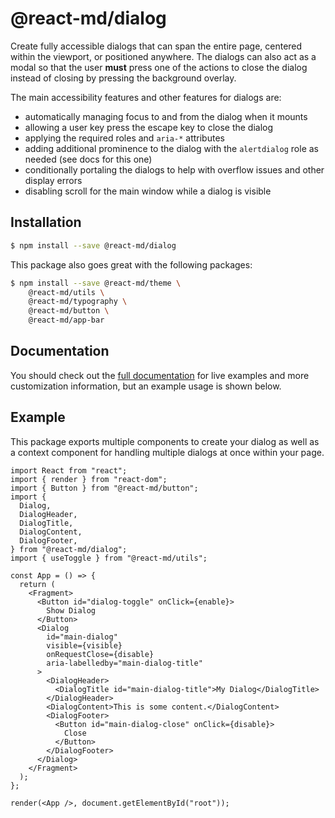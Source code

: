 # @react-md/dialog

Create fully accessible dialogs that can span the entire page, centered within
the viewport, or positioned anywhere. The dialogs can also act as a modal so
that the user **must** press one of the actions to close the dialog instead of
closing by pressing the background overlay.

The main accessibility features and other features for dialogs are:

- automatically managing focus to and from the dialog when it mounts
- allowing a user key press the escape key to close the dialog
- applying the required roles and `aria-*` attributes
- adding additional prominence to the dialog with the `alertdialog` role as
  needed (see docs for this one)
- conditionally portaling the dialogs to help with overflow issues and other
  display errors
- disabling scroll for the main window while a dialog is visible

## Installation

```sh
$ npm install --save @react-md/dialog
```

This package also goes great with the following packages:

```sh
$ npm install --save @react-md/theme \
    @react-md/utils \
    @react-md/typography \
    @react-md/button \
    @react-md/app-bar
```

<!-- DOCS_REMOVE -->

## Documentation

You should check out the
[full documentation](https://react-md.dev/packages/dialog) for live examples and
more customization information, but an example usage is shown below.

<!-- DOCS_REMOVE_END -->

## Example

This package exports multiple components to create your dialog as well as a
context component for handling multiple dialogs at once within your page.

```tsx
import React from "react";
import { render } from "react-dom";
import { Button } from "@react-md/button";
import {
  Dialog,
  DialogHeader,
  DialogTitle,
  DialogContent,
  DialogFooter,
} from "@react-md/dialog";
import { useToggle } from "@react-md/utils";

const App = () => {
  return (
    <Fragment>
      <Button id="dialog-toggle" onClick={enable}>
        Show Dialog
      </Button>
      <Dialog
        id="main-dialog"
        visible={visible}
        onRequestClose={disable}
        aria-labelledby="main-dialog-title"
      >
        <DialogHeader>
          <DialogTitle id="main-dialog-title">My Dialog</DialogTitle>
        </DialogHeader>
        <DialogContent>This is some content.</DialogContent>
        <DialogFooter>
          <Button id="main-dialog-close" onClick={disable}>
            Close
          </Button>
        </DialogFooter>
      </Dialog>
    </Fragment>
  );
};

render(<App />, document.getElementById("root"));
```
